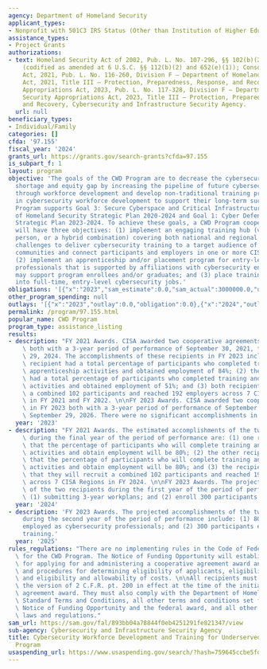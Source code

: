 ```yaml
---
agency: Department of Homeland Security
applicant_types:
- Nonprofit with 501C3 IRS Status (Other than Institution of Higher Education)
assistance_types:
- Project Grants
authorizations:
- text: Homeland Security Act of 2002, Pub. L. No. 107-296, §§ 102(b)(2) and 2202(e)(1))
    (codified as amended at 6 U.S.C. §§ 112(b)(2) and 652(e)(1)); Consolidated Appropriations
    Act, 2021, Pub. L. No. 116-260, Division F – Department of Homeland Security Appropriations
    Act, 2021, Title III – Protection, Preparedness, Response, and Recovery; Consolidated
    Appropriations Act, 2023, Pub. L. No. 117-328, Division F – Department of Homeland
    Security Appropriations Act, 2023, Title III – Protection, Preparedness, Response,
    and Recovery, Cybersecurity and Infrastructure Security Agency.
  url: null
beneficiary_types:
- Individual/Family
categories: []
cfda: '97.155'
fiscal_year: '2024'
grants_url: https://grants.gov/search-grants?cfda=97.155
is_subpart_f: 1
layout: program
objective: 'The goals of the CWD Program are to decrease the cybersecurity workforce
  shortage and equity gap by increasing the pipeline of future cybersecurity professionals
  through workforce development and develop non-traditional training providers’ capacity
  in cybersecurity workforce development to support their long-term success. The CWD
  Program supports Goal 3: Secure Cyberspace and Critical Infrastructure in the Department
  of Homeland Security Strategic Plan 2020-2024 and Goal 1: Cyber Defense in the CISA
  Strategic Plan 2023-2024. To achieve these goals, a CWD Program cooperative agreement
  will have three objectives: (1) implement an engaging training hub (virtual, in
  person, or a hybrid combination) covering both national and regional cybersecurity
  challenges to deliver cybersecurity training to a target audience of underserved
  communities and connect participants and employers in one or more CISA regions;
  (2) implement an apprenticeship and/or placement program for entry-level cybersecurity
  professionals that is supported by affiliations with cybersecurity entities who
  may support program enrollees and/or graduates; and (3) place training program graduates
  into full-time, entry-level cybersecurity jobs.'
obligations: '[{"x":"2023","sam_estimate":0.0,"sam_actual":3000000.0,"usa_spending_actual":0.0},{"x":"2024","sam_estimate":0.0,"sam_actual":3000000.0,"usa_spending_actual":0.0},{"x":"2025","sam_estimate":0.0,"sam_actual":0.0,"usa_spending_actual":0.0}]'
other_program_spending: null
outlays: '[{"x":"2023","outlay":0.0,"obligation":0.0},{"x":"2024","outlay":0.0,"obligation":0.0},{"x":"2025","outlay":0.0,"obligation":0.0}]'
permalink: /program/97.155.html
popular_name: CWD Program
program_type: assistance_listing
results:
- description: "FY 2021 Awards. CISA awarded two cooperative agreements in FY 2021\
    \ both with a 3-year period of performance of September 30, 2021, to September\
    \ 29, 2024. The accomplishments of these recipients in FY 2023 included: (1) one\
    \ recipient had a total percentage of participants who completed training and\
    \ apprenticeship activities and obtained employment of 84%; (2) the other recipient\
    \ had a total percentage of participants who completed training and apprenticeship\
    \ activities and obtained employment of 51%; and (3) both recipients recruited\
    \ a combined 102 participants and reached 192 employers across 7 CISA Regions\
    \ in FY 2021 and FY 2022. \n\nFY 2023 Awards. CISA awarded two cooperative agreements\
    \ in FY 2023 both with a 3-year period of performance of September 30, 2023, to\
    \ September 29, 2026. There were no significant accomplishments in FY 2023."
  year: '2023'
- description: "FY 2021 Awards. The estimated accomplishments of the two recipients\
    \ during the final year of the period of performance are: (1) one recipient projects\
    \ that the percentage of participants who will complete training and apprenticeship\
    \ activities and obtain employment will be 80%; (2) the other recipient projects\
    \ that the percentage of participants who will complete training and apprenticeship\
    \ activities and obtain employment will be 80%; and (3) the recipients project\
    \ that they will recruit a combined 102 participants and reached 192 employers\
    \ across 7 CISA Regions in FY 2024. \n\nFY 2023 Awards. The projected accomplishments\
    \ of the two recipients during the first year of the period of performance include:\
    \ (1) submitting 3-year workplans; and (2) enroll 300 participants in training."
  year: '2024'
- description: 'FY 2023 Awards. The projected accomplishments of the two recipients
    during the second year of the period of performance include: (1) 80% of participants
    employed as cybersecurity professionals; and (2) 300 participants enrolled in
    training.'
  year: '2025'
rules_regulations: "There are no implementing rules in the Code of Federal Regulations\
  \ for the CWD Program. The Notice of Funding Opportunity will establish the procedures\
  \ for applying for and administering a cooperative agreement award and the policies\
  \ and procedures for determining eligibility of applicants, eligibility of work,\
  \ and eligibility and allowability of costs. \n\nAll recipients must comply with\
  \ the version of 2 C.F.R. pt. 200 in effect at the time of the initial cooperative\
  \ agreement award. They must also comply with the Department of Homeland Security\
  \ Standard Terms and Conditions, all other terms and conditions set forth in the\
  \ Notice of Funding Opportunity and the federal award, and all other applicable\
  \ laws and regulations."
sam_url: https://sam.gov/fal/893bb04a78844f0eb4251291fe821347/view
sub-agency: Cybersecurity and Infrastructure Security Agency
title: Cybersecurity Workforce Development and Training for Underserved Communities
  Program
usaspending_url: https://www.usaspending.gov/search/?hash=759645ccbe5fd512ba2a886be5f67222
---
```

